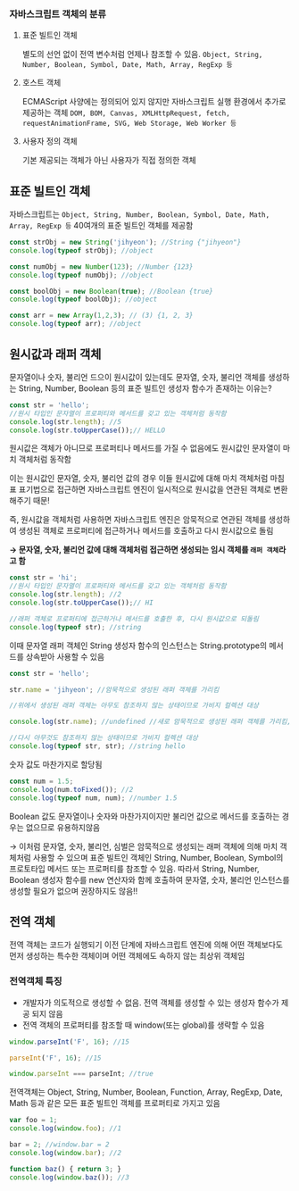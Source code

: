 ### 자바스크립트 객체의 분류

1. 표준 빌트인 객체
    
    별도의 선언 없이 전역 변수처럼 언제나 참조할 수 있음. `Object, String, Number, Boolean, Symbol, Date, Math, Array, RegExp 등`
    
2. 호스트 객체
    
    ECMAScript 사양에는 정의되어 있지 않지만 자바스크립트 실행 환경에서 추가로 제공하는 객체 `DOM, BOM, Canvas, XMLHttpRequest, fetch, requestAnimationFrame, SVG, Web Storage, Web Worker 등` 
    
3. 사용자 정의 객체
    
    기본 제공되는 객체가 아닌 사용자가 직접 정의한 객체
    

## 표준 빌트인 객체

자바스크립트는 `Object, String, Number, Boolean, Symbol, Date, Math, Array, RegExp 등` 40여개의 표준 빌트인 객체를 제공함

```jsx
const strObj = new String('jihyeon'); //String {"jihyeon"}
console.log(typeof strObj); //object

const numObj = new Number(123); //Number {123}
console.log(typeof numObj); //object

const boolObj = new Boolean(true); //Boolean {true}
console.log(typeof boolObj); //object

const arr = new Array(1,2,3); // (3) {1, 2, 3}
console.log(typeof arr); //object
```

## 원시값과 래퍼 객체

문자열이나 숫자, 불리언 드으이 원시값이 있는데도 문자열, 숫자, 불리언 객체를 생성하는 String, Number, Boolean 등의 표준 빌트인 생성자 함수가 존재하는 이유는?

```jsx
const str = 'hello';
//원시 타입인 문자열이 프로퍼티와 메서드를 갖고 있는 객체처럼 동작함
console.log(str.length); //5
console.log(str.toUpperCase());// HELLO
```

원시값은 객체가 아니므로 프로퍼티나 메서드를 가질 수 없음에도 원시값인 문자열이 마치 객체처럼 동작함

이는 원시값인 문자열, 숫자, 불리언 값의 경우 이들 원시값에 대해 마치 객체처럼 마침표 표기법으로 접근하면 자바스크립트 엔진이 일시적으로 원시값을 연관된 객체로 변환해주기 때문!

즉, 원시값을 객체처럼 사용하면 자바스크립트 엔진은 암묵적으로 연관된 객체를 생성하여 생성된 객체로 프로퍼티에 접근하거나 메서드를 호출하고 다시 원시값으로 돌림

**→ 문자열, 숫자, 불리언 값에 대해 객체처럼 접근하면 생성되는 임시 객체를 `래퍼 객체`라고 함**

```jsx
const str = 'hi';
//원시 타입인 문자열이 프로퍼티와 메서드를 갖고 있는 객체처럼 동작함
console.log(str.length); //2
console.log(str.toUpperCase());// HI

//래퍼 객체로 프로퍼티에 접근하거나 메서드를 호출한 후, 다시 원시값으로 되돌림
console.log(typeof str); //string
```

이때 문자열 래퍼 객체인 String 생성자 함수의 인스턴스는 String.prototype의 메서드를 상속받아 사용할 수 있음
```jsx
const str = 'hello';

str.name = 'jihyeon'; //암묵적으로 생성된 래퍼 객체를 가리킴

//위에서 생성된 래퍼 객체는 아무도 참조하지 않는 상태이므로 가비지 컬렉션 대상

console.log(str.name); //undefined //새로 암묵적으로 생성된 래퍼 객체를 가리킴, name프로퍼티가 존재하지 않음

//다시 아무것도 참조하지 않는 상태이므로 가비지 컬렉션 대상
console.log(typeof str, str); //string hello
```

숫자 값도 마찬가지로 할당됨

```jsx
const num = 1.5;
console.log(num.toFixed()); //2
console.log(typeof num, num); //number 1.5
```

Boolean 값도 문자열이나 숫자와 마찬가지이지만 불리언 값으로 메서드를 호출하는 경우는 없으므로 유용하지않음

→ 이처럼 문자열, 숫자, 불리언, 심벌은 암묵적으로 생성되는 래퍼 객체에 의해 마치 객체처럼 사용할 수 있으며 표준 빌트인 객체인 String, Number, Boolean, Symbol의 프로토타입 메서드 또는 프로퍼티를 참조할 수 있음. 따라서 String, Number, Boolean 생성자 함수를 new 연산자와 함께 호출하여 문자열, 숫자, 불리언 인스턴스를 생성할 필요가 없으며 권장하지도 않음!!

## 전역 객체

전역 객체는 코드가 실행되기 이전 단계에 자바스크립트 엔진에 의해 어떤 객체보다도 먼저 생성하는 특수한 객체이며 어떤 객체에도 속하지 않는 최상위 객체임

### 전역객체 특징

- 개발자가 의도적으로 생성할 수 없음. 전역 객체를 생성할 수 있는 생성자 함수가 제공 되지 않음
- 전역 객체의 프로퍼티를 참조할 때 window(또는 global)를 생략할 수 있음

```jsx
window.parseInt('F', 16); //15

parseInt('F', 16); //15

window.parseInt === parseInt; //true
```

전역객체는 Object, String, Number, Boolean, Function, Array, RegExp, Date, Math 등과 같은 모든 표준 빌트인 객체를 프로퍼티로 가지고 있음

```jsx
var foo = 1;
console.log(window.foo); //1

bar = 2; //window.bar = 2
console.log(window.bar); //2

function baz() { return 3; }
console.log(window.baz()); //3
```